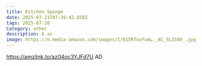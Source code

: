 ```yaml
---
title: Kitchen Sponge
date: 2025-07-21T07:39:42.858Z
tags: 2025-07-20
Category: other
description: 6.xx
image: https://m.media-amazon.com/images/I/815RTovFumL._AC_SL1500_.jpg
---
```

https://amzlink.to/az04oc3YJFd7U
AD